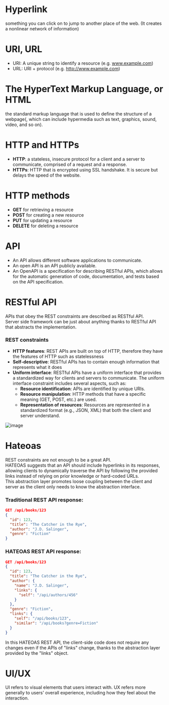 # Hyperlink
something you can click on to jump to another place of the web. (It creates a nonlinear network of information)

# URI, URL
- URI: A unique string to identify a resource (e.g. www.example.com)
- URL: URI + protocol (e.g. http://www.example.com)

# The HyperText Markup Language, or HTML
the standard markup language that is used to define the structure of a webpage(, which can include hypermedia such as text, graphics, sound, video, and so on).

# HTTP and HTTPs
- **HTTP**: a stateless, insecure protocol for a client and a server to communicate, comprised of a request and a response.
- **HTTPs**: HTTP that is encrypted using SSL handshake. It is secure but delays the speed of the website.

# HTTP methods
- **GET** for retrieving a resource
- **POST** for creating a new resource
- **PUT** for updating a resource
- **DELETE** for deleting a resource

# API
- An API allows different software applications to communicate.
- An open API is an API publicly available.
- An OpenAPI is a specification for describing RESTful APIs, which allows for the automatic generation of code, documentation, and tests based on the API specification.

# RESTful API
APIs that obey the REST constraints are described as RESTful API.<br>
Server side framework can be just about anything thanks to RESTful API that abstracts the implementation.
### REST constraints
- **HTTP features**: REST APIs are built on top of HTTP, therefore they have the features of HTTP such as statelessness 
- **Self-descriptive**: RESTful APIs has to contain enough information that represents what it does
- **Uniform interface**: RESTful APIs have a uniform interface that provides a standardized way for clients and servers to communicate.
The uniform interface constraint includes several aspects, such as:<br>
  - **Resource identification**: APIs are identified by unique URIs.
  - **Resource manipulation**: HTTP methods that have a specific meaning (GET, POST, etc.) are used.
  - **Representation of resources**: Resources are represented in a standardized format (e.g., JSON, XML) that both the client and server understand.

![image](https://user-images.githubusercontent.com/67142421/183272701-c6526ec7-79dd-4a9e-a72e-204dee53a978.png)<br>

# Hateoas
REST constraints are not enough to be a great API.<br>
HATEOAS suggests that an API should include hyperlinks in its responses, allowing clients to dynamically traverse the API by following the provided links instead of relying on prior knowledge or hard-coded URLs.<br>
This abstraction layer promotes loose coupling between the client and server as the client only needs to know the abstraction interface.<br>

### Traditional REST API response:
~~~json
GET /api/books/123
{
  "id": 123,
  "title": "The Catcher in the Rye",
  "author": "J.D. Salinger",
  "genre": "Fiction"
}
~~~
### HATEOAS REST API response:
~~~json
GET /api/books/123
{
  "id": 123,
  "title": "The Catcher in the Rye",
  "author": {
    "name": "J.D. Salinger",
    "links": {
      "self": "/api/authors/456"
    }
  },
  "genre": "Fiction",
  "links": {
    "self": "/api/books/123",
    "similar": "/api/books?genre=Fiction"
  }
}

~~~
In this HATEOAS REST API, the client-side code does not require any changes even if the APIs of "links" change, thanks to the abstraction layer provided by the "links" object.

# UI/UX
UI refers to visual elements that users interact with. UX refers more generally to users' overall experience, including how they feel about the interaction.
